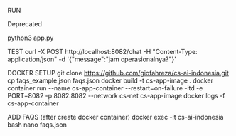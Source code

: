 RUN
<!-- uvicorn cs:app --reload --host 0.0.0.0 --port 8082 --> Deprecated
python3 app.py

TEST
curl -X POST http://localhost:8082/chat -H "Content-Type: application/json" -d '{"message":"jam operasionalnya?"}'

DOCKER SETUP
git clone https://github.com/giofahreza/cs-ai-indonesia.git
cp faqs_example.json faqs.json
docker build -t cs-app-image .
docker container run --name cs-app-container --restart=on-failure  -itd -e PORT=8082 -p 8082:8082 --network cs-net cs-app-image
docker logs -f cs-app-container

ADD FAQS (after create docker container)
docker exec -it cs-ai-indonesia bash
nano faqs.json